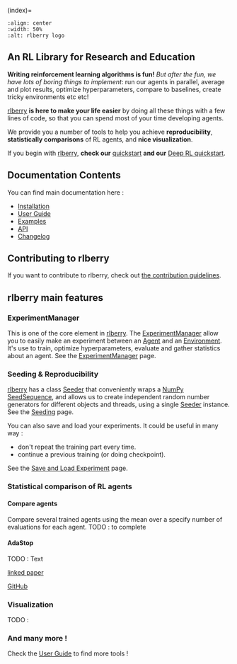 (index)=

```{image} ../assets/logo_wide.svg
:align: center
:width: 50%
:alt: rlberry logo
```

## An RL Library for Research and Education
**Writing reinforcement learning algorithms is fun!** *But after the fun, we have
lots of boring things to implement*: run our agents in parallel, average and plot results,
optimize hyperparameters, compare to baselines, create tricky environments etc etc!

[rlberry](https://github.com/rlberry-py/rlberry) **is here to make your life easier** by doing all these things with a few lines of code, so that you can spend most of your time developing agents.

We provide you a number of tools to help you achieve **reproducibility**, **statistically comparisons** of RL agents, and **nice visualization**.

 If you begin with [rlberry](https://github.com/rlberry-py/rlberry), **check our** [quickstart](quick_start) **and our** [Deep RL quickstart](TutorialDeepRL).


## Documentation Contents
You can find main documentation here :
- [Installation](installation)
- [User Guide](user_guide)
- [Examples](examples)
- [API](api)
- [Changelog](changelog)


## Contributing to rlberry
If you want to contribute to rlberry, check out [the contribution guidelines](contributing).

## rlberry main features

### ExperimentManager
This is one of the core element in [rlberry](https://github.com/rlberry-py/rlberry). The [ExperimentManager](rlberry.manager.experiment_manager.ExperimentManager) allow you to easily make an experiment between an [Agent](agent_page) and an [Environment](environment_page). It's use to train, optimize hyperparameters, evaluate and gather statistics about an agent. See the [ExperimentManager](experimentManager_page) page.

### Seeding & Reproducibility
[rlberry](https://github.com/rlberry-py/rlberry) has a class [Seeder](rlberry.seeding.seeder.Seeder) that conveniently wraps a [NumPy SeedSequence](https://numpy.org/doc/stable/reference/random/parallel.html),
and allows us to create independent random number generators for different objects and threads, using a single
[Seeder](rlberry.seeding.seeder.Seeder) instance. See the [Seeding](seeding_page) page.


You can also save and load your experiments.
It could be useful in many way :
- don't repeat the training part every time.
- continue a previous training (or doing checkpoint).

See the [Save and Load Experiment](save_load_page) page.

### Statistical comparison of RL agents

#### Compare agents
Compare several trained agents using the mean over a specify number of evaluations for each agent.
TODO : to complete

#### AdaStop
TODO : Text


[linked paper](https://hal-lara.archives-ouvertes.fr/hal-04132861/)


[GitHub](https://github.com/TimotheeMathieu/adastop)

### Visualization
TODO :


### And many more !
Check the [User Guide](user_guide) to find more tools !
